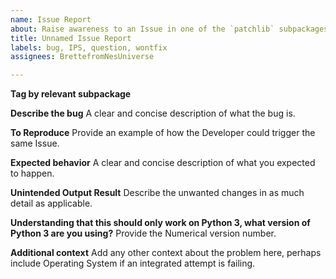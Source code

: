 ```yaml
---
name: Issue Report
about: Raise awareness to an Issue in one of the `patchlib` subpackages
title: Unnamed Issue Report
labels: bug, IPS, question, wontfix
assignees: BrettefromNesUniverse

---
```


**Tag by relevant subpackage**

**Describe the bug**
A clear and concise description of what the bug is.

**To Reproduce**
Provide an example of how the Developer could trigger the same Issue.

**Expected behavior**
A clear and concise description of what you expected to happen.

**Unintended Output Result**
Describe the unwanted changes in as much detail as applicable.

**Understanding that this should only work on Python 3, what version of Python 3 are you using?**
Provide the Numerical version number.


**Additional context**
Add any other context about the problem here, perhaps include Operating System if an integrated attempt is failing.
